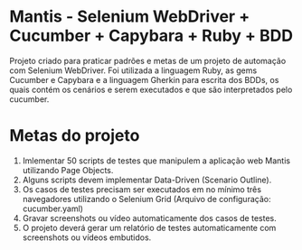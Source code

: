 # Mantis - Selenium WebDriver + Cucumber + Capybara + Ruby + BDD

Projeto criado para praticar padrões e metas de um projeto de automação com Selenium WebDriver.
Foi utilizada a linguagem Ruby, as gems Cucumber e Capybara e a linguagem Gherkin para escrita dos BDDs, os quais contém os cenários e serem executados e que são interpretados pelo cucumber.

# Metas do projeto

1. Imlementar 50 scripts de testes que manipulem a aplicação web Mantis utilizando Page Objects.
2. Alguns scripts devem implementar Data-Driven (Scenario Outline).
3. Os casos de testes precisam ser executados em no mínimo três navegadores utilizando o Selenium Grid (Arquivo de configuração: cucumber.yaml) 
4. Gravar screenshots ou vídeo automaticamente dos casos de testes.
5. O projeto deverá gerar um relatório de testes automaticamente com screenshots ou vídeos embutidos.
